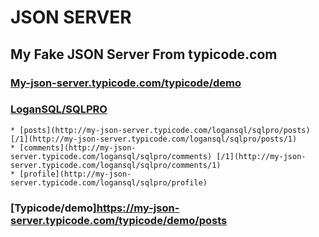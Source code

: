 # JSON SERVER
## My Fake JSON Server From typicode.com
### [My-json-server.typicode.com/typicode/demo](https://my-json-server.typicode.com/typicode/demo)
### [LoganSQL/SQLPRO](http://my-json-server.typicode.com/logansql/sqlpro/posts)
    * [posts](http://my-json-server.typicode.com/logansql/sqlpro/posts) [/1](http://my-json-server.typicode.com/logansql/sqlpro/posts/1)
    * [comments](http://my-json-server.typicode.com/logansql/sqlpro/comments) [/1](http://my-json-server.typicode.com/logansql/sqlpro/comments/1)
    * [profile](http://my-json-server.typicode.com/logansql/sqlpro/profile)

### [Typicode/demo]https://my-json-server.typicode.com/typicode/demo/posts

